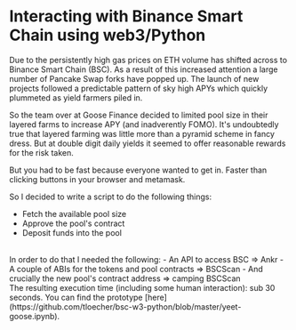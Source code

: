# Interacting with Binance Smart Chain using web3/Python  

Due to the persistently high gas prices on ETH volume has shifted across to Binance Smart Chain (BSC). As a result of this increased attention a large number of Pancake Swap forks have popped up. The launch of new projects followed a predictable pattern of sky high APYs which quickly plummeted as yield farmers piled in.  

So the team over at Goose Finance decided to limited pool size in their layered farms to increase APY (and inadverently FOMO). It's undoubtedly true that layered farming was little more than a pyramid scheme in fancy dress. But at double digit daily yields it seemed to offer reasonable rewards for the risk taken.  

But you had to be fast because everyone wanted to get in. 
Faster than clicking buttons in your browser and metamask.  

So I decided to write a script to do the following things:  
- Fetch the available pool size
- Approve the pool's contract
- Deposit funds into the pool 
<br> 
In order to do that I needed the following:  
- An API to access BSC => Ankr
- A couple of ABIs for the tokens and pool contracts => BSCScan
- And crucially the new pool's contract address => camping BSCScan  
<br> 
The resulting execution time (including some human interaction): sub 30 seconds.
You can find the prototype [here](https://github.com/tloecher/bsc-w3-python/blob/master/yeet-goose.ipynb).
